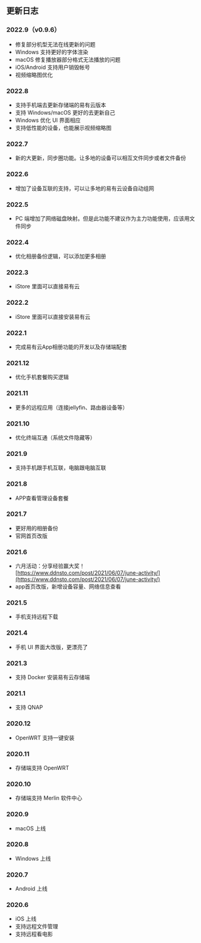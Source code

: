 ## 更新日志

### 2022.9（v0.9.6）

* 修复部分机型无法在线更新的问题
* Windows 支持更好的字体渲染
* macOS 修复播放器部分格式无法播放的问题
* iOS/Android 支持用户销毁帐号
* 视频缩略图优化

### 2022.8

* 支持手机端去更新存储端的易有云版本
* 支持 Windows/macOS 更好的去更新自己
* Windows 优化 UI 界面相应
* 支持低性能的设备，也能展示视频缩略图

### 2022.7

* 新的大更新，同步圈功能。让多地的设备可以相互文件同步或者文件备份

### 2022.6

* 增加了设备互联的支持，可以让多地的易有云设备自动组网

### 2022.5

* PC 端增加了网络磁盘映射。但是此功能不建议作为主力功能使用，应该用文件同步

### 2022.4

* 优化相册备份逻辑，可以添加更多相册

### 2022.3

* iStore 里面可以直接易有云

### 2022.2

* iStore 里面可以直接安装易有云

### 2022.1

* 完成易有云App相册功能的开发以及存储端配套

### 2021.12

* 优化手机套餐购买逻辑

### 2021.11

* 更多的远程应用（连接jellyfin、路由器设备等）

### 2021.10

* 优化终端互通（系统文件隐藏等）

### 2021.9

* 支持手机跟手机互联，电脑跟电脑互联

### 2021.8

* APP查看管理设备套餐

### 2021.7

* 更好用的相册备份
* 官网首页改版

### 2021.6

* 六月活动：分享经验赢大奖！[https://www.ddnsto.com/post/2021/06/07/june-activity/](https://www.ddnsto.com/post/2021/06/07/june-activity/)
* app首页改版，新增设备容量、网络信息查看

### 2021.5

* 手机支持远程下载

### 2021.4

* 手机 UI 界面大改版，更漂亮了

### 2021.3

* 支持 Docker 安装易有云存储端

### 2021.1

* 支持 QNAP

### 2020.12

* OpenWRT 支持一键安装

### 2020.11

* 存储端支持 OpenWRT

### 2020.10

* 存储端支持 Merlin 软件中心

### 2020.9

* macOS 上线

### 2020.8

* Windows 上线

### 2020.7

* Android 上线

### 2020.6

* iOS 上线
* 支持远程文件管理
* 支持远程看电影